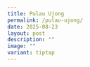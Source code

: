 ```yaml
---
title: Pulau Ujong
permalink: /pulau-ujong/
date: 2025-08-23
layout: post
description: ""
image: ""
variant: tiptap
---
```

